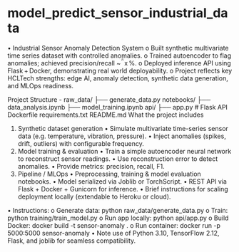 # model_predict_sensor_industrial_data
•	Industrial Sensor Anomaly Detection System
o	Built synthetic multivariate time series dataset with controlled anomalies.
o	Trained autoencoder to flag anomalies; achieved precision/recall ~x %.
o	Deployed inference API using Flask + Docker, demonstrating real world deployability.
o	Project reflects key HCLTech strengths: edge AI, anomaly detection, synthetic data generation, and MLOps readiness.

Project Structure -
raw_data/
├── generate_data.py
notebooks/
├── data_analysis.ipynb
├── model_training.ipynb
api/
├── app.py  # Flask API
Dockerfile
requirements.txt
README.md
What the project includes
1. Synthetic dataset generation
•	Simulate multivariate time-series sensor data (e.g. temperature, vibration, pressure).
•	Inject anomalies (spikes, drift, outliers) with configurable frequency.
2. Model training & evaluation
•	Train a simple autoencoder neural network to reconstruct sensor readings.
•	Use reconstruction error to detect anomalies.
•	Provide metrics: precision, recall, F1.
3. Pipeline / MLOps
•	Preprocessing, training & model evaluation notebooks.
•	Model serialized via Joblib or TorchScript.
•	REST API via Flask + Docker + Gunicorn for inference.
•	Brief instructions for scaling deployment locally (extendable to Heroku or cloud).


•	Instructions:
o	Generate data: python raw_data/generate_data.py
o	Train: python training/train_model.py
o	Run app locally: python api/app.py
o	Build Docker: docker build -t sensor-anomaly .
o	Run container: docker run -p 5000:5000 sensor-anomaly
•	Note use of Python 3.10, TensorFlow 2.12, Flask, and joblib for seamless compatibility.
